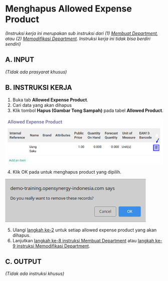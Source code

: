 # Menghapus Allowed Expense Product

*(Instruksi kerja ini merupakan sub instruksi dari (1) [Membuat Department](./membuat.md), atau (2) [Memodifikasi Department](./memodifikasi.md). Instruksi kerja ini tidak bisa berdiri sendiri)*

## A. INPUT

*(Tidak ada prasyarat khusus)*

## B. INSTRUKSI KERJA

1. Buka tab **Allowed Expense Product**.
2. <a name="l2">Cari</a> data yang akan dihapus
3. Klik tombol **Hapus (Gambar Tong Sampah)** pada tabel **Allowed Product**.

![](../../img/Allowed-Expense-Product/tombol-hapus.png)

4. Klik OK pada untuk menghapus product yang dipilih.

![](../../img/Allowed-Expense-Product/tombol-hapus-ok.png)

5. Ulangi [langkah ke-2](#l2) untuk setiap allowed expense product yang akan dihapus.
6. Lanjutkan [langkah ke-8 instruksi Membuat Department](./membuat.md#l8) atau [langkah ke-9 instruksi Memodifikasi Department](./memodifikasi.md#l9).

## C. OUTPUT

*(Tidak ada instruksi khusus)*
